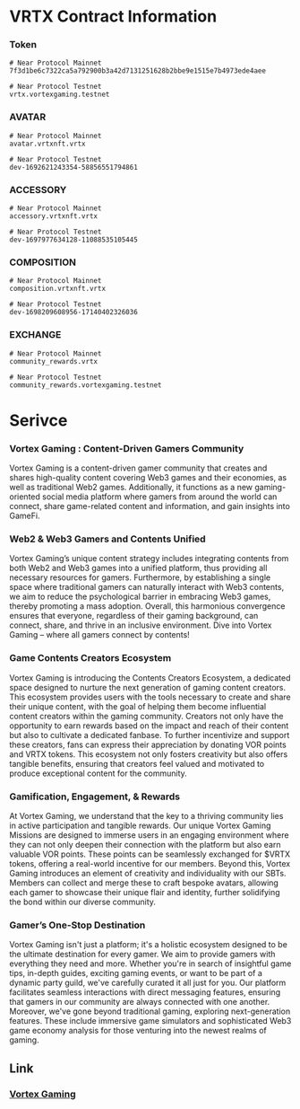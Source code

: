 # VRTX Contract Information

### Token
```
# Near Protocol Mainnet
7f3d1be6c7322ca5a792900b3a42d7131251628b2bbe9e1515e7b4973ede4aee

# Near Protocol Testnet
vrtx.vortexgaming.testnet
```

### AVATAR
```
# Near Protocol Mainnet
avatar.vrtxnft.vrtx

# Near Protocol Testnet
dev-1692621243354-58856551794861
```

### ACCESSORY
```
# Near Protocol Mainnet
accessory.vrtxnft.vrtx

# Near Protocol Testnet
dev-1697977634128-11088535105445
```

### COMPOSITION
```
# Near Protocol Mainnet
composition.vrtxnft.vrtx

# Near Protocol Testnet
dev-1698209608956-17140402326036
```

### EXCHANGE
```
# Near Protocol Mainnet
community_rewards.vrtx

# Near Protocol Testnet
community_rewards.vortexgaming.testnet
```

# Serivce

### Vortex Gaming : Content-Driven Gamers Community
Vortex Gaming is a content-driven gamer community that creates and shares high-quality content covering Web3 games and their economies, as well as traditional Web2 games. Additionally, it functions as a new gaming-oriented social media platform where gamers from around the world can connect, share game-related content and information, and gain insights into GameFi.

### Web2 & Web3 Gamers and Contents Unified
Vortex Gaming’s unique content strategy includes integrating contents from both Web2 and Web3 games into a unified platform, thus providing all necessary resources for gamers. Furthermore, by establishing a single space where traditional gamers can naturally interact with Web3 contents, we aim to reduce the psychological barrier in embracing Web3 games, thereby promoting a mass adoption. Overall, this harmonious convergence ensures that everyone, regardless of their gaming background, can connect, share, and thrive in an inclusive environment. Dive into Vortex Gaming – where all gamers connect by contents!

### Game Contents Creators Ecosystem
Vortex Gaming is introducing the Contents Creators Ecosystem, a dedicated space designed to nurture the next generation of gaming content creators. This ecosystem provides users with the tools necessary to create and share their unique content, with the goal of helping them become influential content creators within the gaming community. Creators not only have the opportunity to earn rewards based on the impact and reach of their content but also to cultivate a dedicated fanbase. To further incentivize and support these creators, fans can express their appreciation by donating VOR points and VRTX tokens. This ecosystem not only fosters creativity but also offers tangible benefits, ensuring that creators feel valued and motivated to produce exceptional content for the community.

### Gamification, Engagement, & Rewards
At Vortex Gaming, we understand that the key to a thriving community lies in active participation and tangible rewards. Our unique Vortex Gaming Missions are designed to immerse users in an engaging environment where they can not only deepen their connection with the platform but also earn valuable VOR points. These points can be seamlessly exchanged for $VRTX tokens, offering a real-world incentive for our members. Beyond this, Vortex Gaming introduces an element of creativity and individuality with our SBTs. Members can collect and merge these to craft bespoke avatars, allowing each gamer to showcase their unique flair and identity, further solidifying the bond within our diverse community.

### Gamer’s One-Stop Destination
Vortex Gaming isn't just a platform; it's a holistic ecosystem designed to be the ultimate destination for every gamer. We aim to provide gamers with everything they need and more. Whether you're in search of insightful game tips, in-depth guides, exciting gaming events, or want to be part of a dynamic party guild, we've carefully curated it all just for you. Our platform facilitates seamless interactions with direct messaging features, ensuring that gamers in our community are always connected with one another. Moreover, we've gone beyond traditional gaming, exploring next-generation features. These include immersive game simulators and sophisticated Web3 game economy analysis for those venturing into the newest realms of gaming.

## Link
### [Vortex Gaming](https://vortexgaming.io/en)